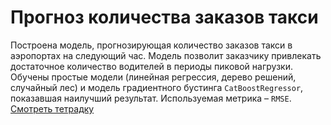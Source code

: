 # Прогноз количества заказов такси
Построена модель, прогнозирующая количество заказов такси в аэропортах на следующий час. Модель позволит заказчику привлекать достаточное количество водителей в периоды пиковой нагрузки.
Обучены простые модели (линейная регрессия, дерево решений, случайный лес) и модель градиентного бустинга `CatBoostRegressor`, показавшая наилучший результат. Используемая метрика – `RMSE`.
[Смотреть тетрадку](https://github.com/alyona-shashina/Portfolio/blob/main/taxi-service/taxi-service.ipynb)
